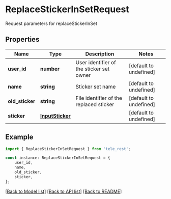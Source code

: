 # ReplaceStickerInSetRequest

Request parameters for replaceStickerInSet

## Properties

Name | Type | Description | Notes
------------ | ------------- | ------------- | -------------
**user_id** | **number** | User identifier of the sticker set owner | [default to undefined]
**name** | **string** | Sticker set name | [default to undefined]
**old_sticker** | **string** | File identifier of the replaced sticker | [default to undefined]
**sticker** | [**InputSticker**](InputSticker.md) |  | [default to undefined]

## Example

```typescript
import { ReplaceStickerInSetRequest } from 'tele_rest';

const instance: ReplaceStickerInSetRequest = {
    user_id,
    name,
    old_sticker,
    sticker,
};
```

[[Back to Model list]](../README.md#documentation-for-models) [[Back to API list]](../README.md#documentation-for-api-endpoints) [[Back to README]](../README.md)
